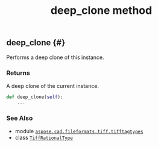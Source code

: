 ﻿---
title: deep_clone method
second_title: Aspose.CAD for Python via .NET API References
description: 
type: docs
weight: 30
url: /aspose.cad.fileformats.tiff.tifftagtypes/tiffrationaltype/deep_clone/
is_root: false
---

## deep_clone {#}

Performs a deep clone of this instance.


### Returns 


A deep clone of the current instance.


```python
def deep_clone(self):
    ...
```





### See Also
* module [`aspose.cad.fileformats.tiff.tifftagtypes`](../../)
* class [`TiffRationalType`](/cad/python-net/aspose.cad.fileformats.tiff.tifftagtypes/tiffrationaltype)

